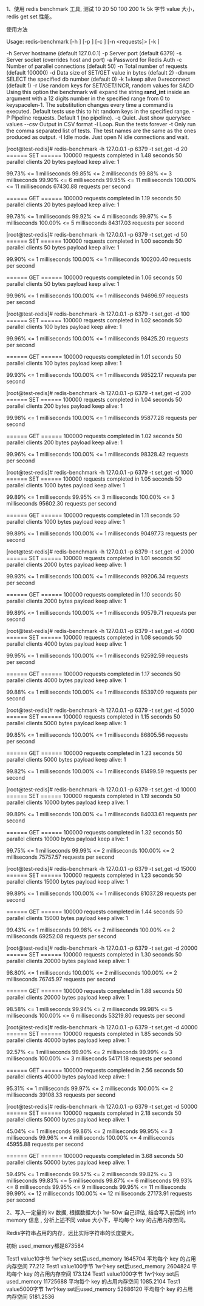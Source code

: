 1、使用 redis benchmark 工具, 测试 10 20 50 100 200 1k 5k 字节 value 大小，redis get set 性能。

使用方法

Usage: redis-benchmark [-h <host>] [-p <port>] [-c <clients>] [-n <requests]> [-k <boolean>]

 -h <hostname>      Server hostname (default 127.0.0.1)
 -p <port>          Server port (default 6379)
 -s <socket>        Server socket (overrides host and port)
 -a <password>      Password for Redis Auth
 -c <clients>       Number of parallel connections (default 50)
 -n <requests>      Total number of requests (default 100000)
 -d <size>          Data size of SET/GET value in bytes (default 2)
 -dbnum <db>        SELECT the specified db number (default 0)
 -k <boolean>       1=keep alive 0=reconnect (default 1)
 -r <keyspacelen>   Use random keys for SET/GET/INCR, random values for SADD
  Using this option the benchmark will expand the string __rand_int__
  inside an argument with a 12 digits number in the specified range
  from 0 to keyspacelen-1. The substitution changes every time a command
  is executed. Default tests use this to hit random keys in the
  specified range.
 -P <numreq>        Pipeline <numreq> requests. Default 1 (no pipeline).
 -q                 Quiet. Just show query/sec values
 --csv              Output in CSV format
 -l                 Loop. Run the tests forever
 -t <tests>         Only run the comma separated list of tests. The test
                    names are the same as the ones produced as output.
 -I                 Idle mode. Just open N idle connections and wait.
  
  
 [root@test-redis]# redis-benchmark -h 127.0.0.1 -p 6379 -t set,get -d 20
====== SET ======
  100000 requests completed in 1.48 seconds
  50 parallel clients
  20 bytes payload
  keep alive: 1

99.73% <= 1 milliseconds
99.85% <= 2 milliseconds
99.88% <= 3 milliseconds
99.90% <= 6 milliseconds
99.95% <= 11 milliseconds
100.00% <= 11 milliseconds
67430.88 requests per second

====== GET ======
  100000 requests completed in 1.19 seconds
  50 parallel clients
  20 bytes payload
  keep alive: 1

99.78% <= 1 milliseconds
99.92% <= 4 milliseconds
99.97% <= 5 milliseconds
100.00% <= 5 milliseconds
84317.03 requests per second
  
  
[root@test-redis]# redis-benchmark -h 127.0.0.1 -p 6379 -t set,get -d 50
====== SET ======
  100000 requests completed in 1.00 seconds
  50 parallel clients
  50 bytes payload
  keep alive: 1

99.90% <= 1 milliseconds
100.00% <= 1 milliseconds
100200.40 requests per second

====== GET ======
  100000 requests completed in 1.06 seconds
  50 parallel clients
  50 bytes payload
  keep alive: 1

99.96% <= 1 milliseconds
100.00% <= 1 milliseconds
94696.97 requests per second
  
  
[root@test-redis]# redis-benchmark -h 127.0.0.1 -p 6379 -t set,get -d 100
====== SET ======
  100000 requests completed in 1.02 seconds
  50 parallel clients
  100 bytes payload
  keep alive: 1

99.96% <= 1 milliseconds
100.00% <= 1 milliseconds
98425.20 requests per second

====== GET ======
  100000 requests completed in 1.01 seconds
  50 parallel clients
  100 bytes payload
  keep alive: 1

99.93% <= 1 milliseconds
100.00% <= 1 milliseconds
98522.17 requests per second
  
  
[root@test-redis]# redis-benchmark -h 127.0.0.1 -p 6379 -t set,get -d 200
====== SET ======
  100000 requests completed in 1.04 seconds
  50 parallel clients
  200 bytes payload
  keep alive: 1

99.98% <= 1 milliseconds
100.00% <= 1 milliseconds
95877.28 requests per second

====== GET ======
  100000 requests completed in 1.02 seconds
  50 parallel clients
  200 bytes payload
  keep alive: 1

99.96% <= 1 milliseconds
100.00% <= 1 milliseconds
98328.42 requests per second
  
  
[root@test-redis]# redis-benchmark -h 127.0.0.1 -p 6379 -t set,get -d 1000
====== SET ======
  100000 requests completed in 1.05 seconds
  50 parallel clients
  1000 bytes payload
  keep alive: 1

99.89% <= 1 milliseconds
99.95% <= 3 milliseconds
100.00% <= 3 milliseconds
95602.30 requests per second

====== GET ======
  100000 requests completed in 1.11 seconds
  50 parallel clients
  1000 bytes payload
  keep alive: 1

99.89% <= 1 milliseconds
100.00% <= 1 milliseconds
90497.73 requests per second
           
           
[root@test-redis]# redis-benchmark -h 127.0.0.1 -p 6379 -t set,get -d 2000
====== SET ======
  100000 requests completed in 1.01 seconds
  50 parallel clients
  2000 bytes payload
  keep alive: 1

99.93% <= 1 milliseconds
100.00% <= 1 milliseconds
99206.34 requests per second

====== GET ======
  100000 requests completed in 1.10 seconds
  50 parallel clients
  2000 bytes payload
  keep alive: 1

99.89% <= 1 milliseconds
100.00% <= 1 milliseconds
90579.71 requests per second
           
[root@test-redis]# redis-benchmark -h 127.0.0.1 -p 6379 -t set,get -d 4000
====== SET ======
  100000 requests completed in 1.08 seconds
  50 parallel clients
  4000 bytes payload
  keep alive: 1

99.95% <= 1 milliseconds
100.00% <= 1 milliseconds
92592.59 requests per second

====== GET ======
  100000 requests completed in 1.17 seconds
  50 parallel clients
  4000 bytes payload
  keep alive: 1

99.88% <= 1 milliseconds
100.00% <= 1 milliseconds
85397.09 requests per second

[root@test-redis]# redis-benchmark -h 127.0.0.1 -p 6379 -t set,get -d 5000
====== SET ======
  100000 requests completed in 1.15 seconds
  50 parallel clients
  5000 bytes payload
  keep alive: 1

99.85% <= 1 milliseconds
100.00% <= 1 milliseconds
86805.56 requests per second

====== GET ======
  100000 requests completed in 1.23 seconds
  50 parallel clients
  5000 bytes payload
  keep alive: 1

99.82% <= 1 milliseconds
100.00% <= 1 milliseconds
81499.59 requests per second
           
           
[root@test-redis]# redis-benchmark -h 127.0.0.1 -p 6379 -t set,get -d 10000
====== SET ======
  100000 requests completed in 1.19 seconds
  50 parallel clients
  10000 bytes payload
  keep alive: 1

99.89% <= 1 milliseconds
100.00% <= 1 milliseconds
84033.61 requests per second

====== GET ======
  100000 requests completed in 1.32 seconds
  50 parallel clients
  10000 bytes payload
  keep alive: 1

99.75% <= 1 milliseconds
99.99% <= 2 milliseconds
100.00% <= 2 milliseconds
75757.57 requests per second
  
  
[root@test-redis]# redis-benchmark -h 127.0.0.1 -p 6379 -t set,get -d 15000
====== SET ======
  100000 requests completed in 1.23 seconds
  50 parallel clients
  15000 bytes payload
  keep alive: 1

99.89% <= 1 milliseconds
100.00% <= 1 milliseconds
81037.28 requests per second

====== GET ======
  100000 requests completed in 1.44 seconds
  50 parallel clients
  15000 bytes payload
  keep alive: 1

99.43% <= 1 milliseconds
99.98% <= 2 milliseconds
100.00% <= 2 milliseconds
69252.08 requests per second
           
[root@test-redis]# redis-benchmark -h 127.0.0.1 -p 6379 -t set,get -d 20000
====== SET ======
  100000 requests completed in 1.30 seconds
  50 parallel clients
  20000 bytes payload
  keep alive: 1

98.80% <= 1 milliseconds
100.00% <= 2 milliseconds
100.00% <= 2 milliseconds
76745.97 requests per second

====== GET ======
  100000 requests completed in 1.88 seconds
  50 parallel clients
  20000 bytes payload
  keep alive: 1

98.58% <= 1 milliseconds
99.94% <= 2 milliseconds
99.98% <= 5 milliseconds
100.00% <= 6 milliseconds
53219.80 requests per second
  
[root@test-redis]# redis-benchmark -h 127.0.0.1 -p 6379 -t set,get -d 40000
====== SET ======
  100000 requests completed in 1.85 seconds
  50 parallel clients
  40000 bytes payload
  keep alive: 1

92.57% <= 1 milliseconds
99.90% <= 2 milliseconds
99.99% <= 3 milliseconds
100.00% <= 3 milliseconds
54171.18 requests per second

====== GET ======
  100000 requests completed in 2.56 seconds
  50 parallel clients
  40000 bytes payload
  keep alive: 1

95.31% <= 1 milliseconds
99.97% <= 2 milliseconds
100.00% <= 2 milliseconds
39108.33 requests per second
           
[root@test-redis]# redis-benchmark -h 127.0.0.1 -p 6379 -t set,get -d 50000
====== SET ======
  100000 requests completed in 2.18 seconds
  50 parallel clients
  50000 bytes payload
  keep alive: 1

45.04% <= 1 milliseconds
99.86% <= 2 milliseconds
99.95% <= 3 milliseconds
99.96% <= 4 milliseconds
100.00% <= 4 milliseconds
45955.88 requests per second

====== GET ======
  100000 requests completed in 3.68 seconds
  50 parallel clients
  50000 bytes payload
  keep alive: 1

59.49% <= 1 milliseconds
99.57% <= 2 milliseconds
99.82% <= 3 milliseconds
99.83% <= 5 milliseconds
99.87% <= 6 milliseconds
99.93% <= 8 milliseconds
99.95% <= 9 milliseconds
99.95% <= 11 milliseconds
99.99% <= 12 milliseconds
100.00% <= 12 milliseconds
27173.91 requests per second
  

2、写入一定量的 kv 数据, 根据数据大小 1w-50w 自己评估, 结合写入前后的 info memory 信息  , 分析上述不同 value 大小下，平均每个 key 的占用内存空间。
  
Redis字符串占用的内存，远比实际字符串的长度要大。
  
初始 used_memory都是873584 
 
Test1 value10字节 1w个key set后used_memory 1645704 平均每个 key 的占用内存空间 77.212
Test1 value100字节 1w个key set后used_memory 2604824 平均每个 key 的占用内存空间 173.124
Test1 value1000字节 1w个key set后used_memory 11725688 平均每个 key 的占用内存空间 1085.2104
Test1 value5000字节 1w个key set后used_memory 52686120 平均每个 key 的占用内存空间 5181.2536
